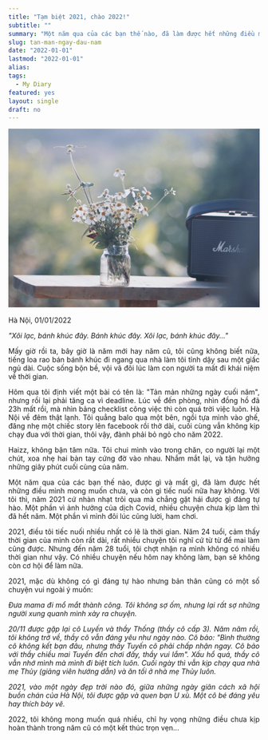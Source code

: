 ```yaml
---
title: "Tạm biệt 2021, chào 2022!"
subtitle: ""
summary: "Một năm qua của các bạn thế nào, đã làm được hết những điều mình mong muốn chưa, và còn gì tiếc nuối nữa hay không."
slug: tan-man-ngay-dau-nam
date: "2022-01-01"
lastmod: "2022-01-01"
alias:
tags:
  - My Diary
featured: yes
layout: single
draft: no
---
```


<p style = "text-align: center"><img src="./featured.jpg"></p>

<p style = "text-align: justify">Hà Nội, 01/01/2022</p>

<p style = "text-align: justify"><i>"Xôi lạc, bánh khúc đây. Bánh khúc đây. Xôi lạc, bánh khúc đây..."</i></p>

<p style = "text-align: justify">Mấy giờ rồi ta, bây giờ là năm mới hay năm cũ, tôi cũng không biết nữa, tiếng loa rao bán bánh khúc đi ngang qua nhà làm tôi tỉnh dậy sau một giấc ngủ dài. Cuộc sống bộn bề, vội vã đôi lúc làm con người ta mất đi khái niệm về thời gian.</p>

<p style = "text-align: justify">Hôm qua tôi định viết một bài có tên là: "Tản mản những ngày cuối năm", nhưng rồi lại phải tăng ca vì deadline. Lúc về đến phòng, nhìn đồng hồ đã 23h mất rồi, mà nhìn bảng checklist công việc thì còn quá trời việc luôn. Hà Nội về đêm thật lạnh. Tôi quẳng balo qua một bên, ngồi tựa mình vào ghế, đăng nhẹ một chiếc story lên facebook rồi thở dài, cuối cùng vẫn không kịp chạy đua với thời gian, thôi vậy, đành phải bỏ ngỏ cho năm 2022.</p>

<p style = "text-align: justify">Haizz, không bận tâm nữa. Tôi chui mình vào trong chăn, co người lại một chút, xoa nhẹ hai bàn tay cứng đờ vào nhau. Nhắm mắt lại, và tận hưởng những giây phút cuối cùng của năm.</p>

<p style = "text-align: justify">Một năm qua của các bạn thế nào, được gì và mất gì, đã làm được hết những điều mình mong muốn chưa, và còn gì tiếc nuối nữa hay không. Với tôi thì, năm 2021 cứ nhàn nhạt trôi qua mà chẳng gặt hái được gì đáng tự hào. Một phần vì ảnh hưởng của dịch Covid, nhiều chuyện chưa kịp làm thì đã hết năm. Một phần vì mình đôi lúc cũng lười, ham chơi.</p>

<p style = "text-align: justify">2021, điều tôi tiếc nuối nhiều nhất có lẽ là thời gian. Năm 24 tuổi, cảm thấy thời gian của mình còn rất dài, rất nhiều chuyện tôi nghĩ cứ từ từ để mai làm cũng được. Nhưng đến năm 28 tuổi, tôi chợt nhận ra mình không có nhiều thời gian như vậy. Có nhiều chuyện nếu hôm nay không làm, bạn sẽ không còn cơ hội để làm nữa.</p>

<p style = "text-align: justify">2021, mặc dù không có gì đáng tự hào nhưng bản thân cũng có một số chuyện vui ngoài ý muốn:</p>
 
<p style = "text-align: justify"><i>Đưa mama đi mổ mắt thành công. Tôi không sợ ốm, nhưng lại rất sợ những người xung quanh mình xảy ra chuyện.</i></p>

<p style = "text-align: justify"><i>20/11 được gặp lại cô Luyến và thầy Thống (thầy cô cấp 3). Năm năm rồi, tôi không trở về, thầy cô vẫn đáng yêu như ngày nào. Cô bảo: "Bình thường cô không kết bạn đâu, nhưng thấy Tuyến cô phải chấp nhận ngay. Cô bảo với thầy chiều mai Tuyến đến chơi đấy, thầy vui lắm". Xấu hổ quá, thầy cô vẫn nhớ mình mà mình đi biệt tích luôn. Cuối ngày thì vẫn kịp chạy qua nhà mẹ Thủy (giảng viên hướng dẫn) và ăn tối ở nhà mẹ Thủy luôn.</i></p>

<p style = "text-align: justify"><i>2021, vào một ngày đẹp trời nào đó, giữa những ngày giãn cách xã hội buồn chán của Hà Nội, tôi được gặp và quen bạn U xù. Một cô bé đáng yêu hay thích bày vẽ.</i></p>

<p style = "text-align: justify">2022, tôi không mong muốn quá nhiều, chỉ hy vọng những điều chưa kịp hoàn thành trong năm cũ có một kết thúc trọn vẹn...</p>
